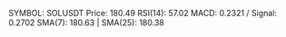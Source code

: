 SYMBOL: SOLUSDT
Price: 180.49
RSI(14): 57.02
MACD: 0.2321 / Signal: 0.2702
SMA(7): 180.63 | SMA(25): 180.38
